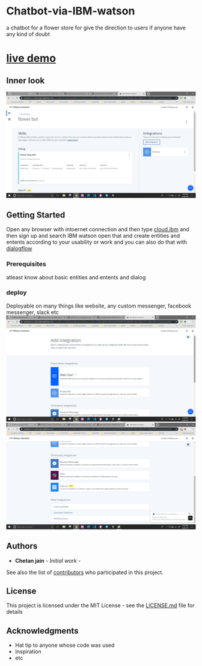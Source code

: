 # Chatbot-via-IBM-watson
a chatbot for a flower store for give the direction to users if anyone have any kind of doubt

# [live demo](https://integrations.us-south.assistant.watson.cloud.ibm.com/web/public/460a7aa1-7d72-460c-9ef1-bf0b33a40f5e)

## Inner look
![Test Image 1](/output1.png)
## Getting Started

Open any browser with intoernet connection and then type [cloud.ibm](https://cloud.ibm.com/) and then sign up and search IBM watson open that and create entities and entents according to your usability or work and you can also do that with [dialogflow](https://dialogflow.cloud.google.com/)

### Prerequisites

atleast know about basic entities and entents and dialog

### deploy
Deployable on many things like website, any custom messenger, facebook messenger, slack etc
![Test Image 2](/output2.png)
![Test Image 3](/output3.png)
## Authors

* **Chetan jain** - *Initial work* - 

See also the list of [contributors](https://github.com/chetan645/chatbot-via-IBM-watson/contributors) who participated in this project.

## License

This project is licensed under the MIT License - see the [LICENSE.md](LICENSE.md) file for details

## Acknowledgments

* Hat tip to anyone whose code was used
* Inspiration
* etc
